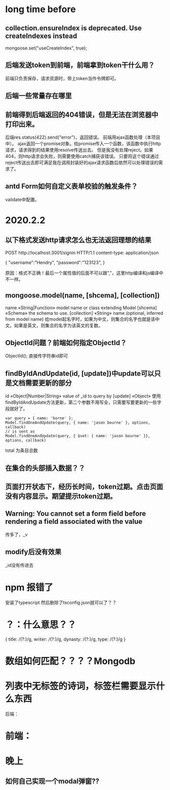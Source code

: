 # long time before
## collection.ensureIndex is deprecated. Use createIndexes instead
mongoose.set("useCreateIndex", true);

## 后端发送token到前端，前端拿到token干什么用？
前端只负责保存，请求资源时，带上token当作令牌即可。

## 后端一些常量存在哪里

## 前端得到后端返回的404错误，但是无法在浏览器中打印出来。
后端res.status(422).send("error")，返回错误。
前端用ajax函数处理（本项目中）。
ajax返回一个promise对象。给promise传入一个函数，该函数中执行http请求，请求得到的结果使用resolve传送出去。
但是我没有处理reject。如果404，则http请求会失败，则需要使用catch捕获该错误。
只要将这个错误通过reject传送出去即可满足我在调用封装好的ajax请求函数后依然可以处理错误的需求了。

## antd Form如何自定义表单校验的触发条件？
validate中配置。



# 2020.2.2

## 以下格式发送http请求怎么也无法返回理想的结果
POST http://localhost:3001/signin HTTP/1.1
content-type: application/json

{
    "username":"Hendry",
    "password":"123123",
}

原因：格式不正确！最后一个属性值的后面不可以跟","，这里http编译和js编译中不一样。


## mongoose.model(name, [shcema], [collection])
name «String|Function» model name or class extending Model
[shcema] «Schema» the schema to use.
[collection] «String» name (optional, inferred from model name)
给model起名字时，如果为中文，则集合的名字也就是该中文。如果是英文，则集合的名字为该英文的复数。


## ObjectId问题？前端如何指定ObjectId？
ObjectId(<String>);
直接传字符串id即可


## findByIdAndUpdate(id, [update])中update可以只是文档需要更新的部分
id «Object|Number|String» value of _id to query by
[update] «Object»
使用findByIdAndUpdate方法更新，第二个参数不用写全，只需要写要更新的一些字段就好了。
```
var query = { name: 'borne' };
Model.findOneAndUpdate(query, { name: 'jason bourne' }, options, callback)
// is sent as
Model.findOneAndUpdate(query, { $set: { name: 'jason bourne' }}, options, callback)
```

total 为条目总数

## 在集合的头部插入数据？？

## 页面打开状态下，经历长时间，token过期。点击页面没有内容显示。期望提示token过期。

## Warning: You cannot set a form field before rendering a field associated with the value
传多了，_v
## modify后没有效果
_id没有传进去
# npm 报错了
安装了typescript 然后删除了tsconfig.json就可以了？？


# ？：什么意思？？
 { title: /(?:)/g,
  writer: /(?:)/g,
  dynasty: /(?:)/g,
  type: /(?:)/g }

  
# 数组如何匹配？？？？Mongodb

# 列表中无标签的诗词，标签栏需要显示什么东西


后端：
<!-- 输入**诗词名字 搜索得到 **相关的诗词列表**     -->
<!-- 点击**诗词**，添加到 该年级该学期的必学诗词中。        -->
<!-- 查询某学期的必学篇目，返回，诗词名字，作者，内容。        完成，需要检验！ -->

# 前端：
<!-- 诗词搜索后的列表 -->
<!-- 展示诗词的列表 -->
<!-- 刚进入页面时候，还未选择cascader时，也要显示数据。 -->
# 晚上

<!-- 搜索出来的诗词，添加时，需要查看是否已经出现在必学诗词中了 -->
<!-- 样式 -->

<!-- 
## 如果删除一首诗词，
1. 那么引用这首诗词的地方也应该被删除？       不提醒！一步到底！  **采取这个方法吧√ 因为代码量比较少**
2. 或者引用到这个诗词的地方加一个判断，看诗词是否已被删除，如果已被删除则显示“资源已被删除”？ 提醒！让你看见这里曾经是有东西的。 -->

<!-- ## 给删除的按钮添加一个密码验证，防止随随便便就删除了。 -->


## 如何自己实现一个modal弹窗??





















